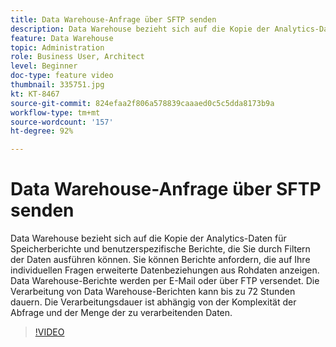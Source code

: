 ```yaml
---
title: Data Warehouse-Anfrage über SFTP senden
description: Data Warehouse bezieht sich auf die Kopie der Analytics-Daten für Speicherberichte und benutzerspezifische Berichte, die Sie durch Filtern der Daten ausführen können. Sie können Berichte anfordern, die auf Ihre individuellen Fragen erweiterte Datenbeziehungen aus Rohdaten anzeigen. Data Warehouse-Berichte werden per E-Mail oder über FTP versendet. Die Verarbeitung von Data Warehouse-Berichten kann bis zu 72 Stunden dauern. Die Verarbeitungsdauer ist abhängig von der Komplexität der Abfrage und der Menge der zu verarbeitenden Daten.
feature: Data Warehouse
topic: Administration
role: Business User, Architect
level: Beginner
doc-type: feature video
thumbnail: 335751.jpg
kt: KT-8467
source-git-commit: 824efaa2f806a578839caaaed0c5c5dda8173b9a
workflow-type: tm+mt
source-wordcount: '157'
ht-degree: 92%

---
```



# Data Warehouse-Anfrage über SFTP senden

Data Warehouse bezieht sich auf die Kopie der Analytics-Daten für Speicherberichte und benutzerspezifische Berichte, die Sie durch Filtern der Daten ausführen können. Sie können Berichte anfordern, die auf Ihre individuellen Fragen erweiterte Datenbeziehungen aus Rohdaten anzeigen. Data Warehouse-Berichte werden per E-Mail oder über FTP versendet. Die Verarbeitung von Data Warehouse-Berichten kann bis zu 72 Stunden dauern. Die Verarbeitungsdauer ist abhängig von der Komplexität der Abfrage und der Menge der zu verarbeitenden Daten.


>[!VIDEO](https://video.tv.adobe.com/v/335751/?quality=12&learn=on)